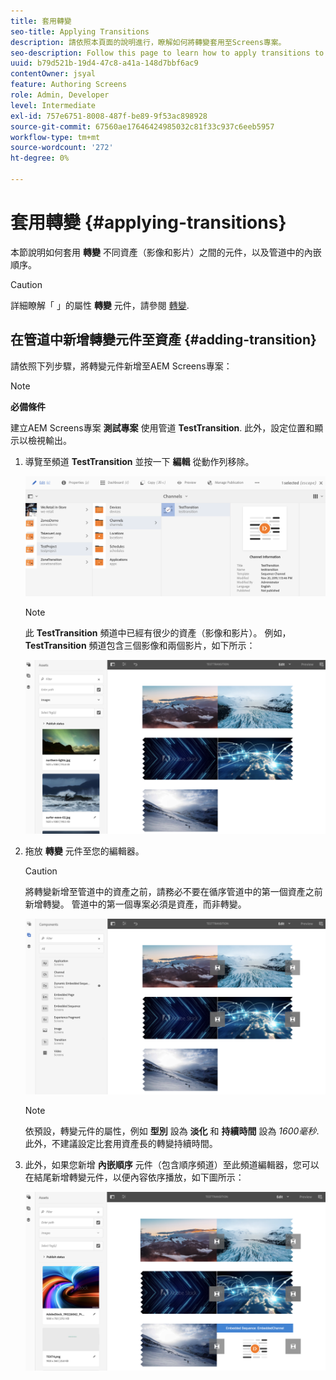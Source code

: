 ```yaml
---
title: 套用轉變
seo-title: Applying Transitions
description: 請依照本頁面的說明進行，瞭解如何將轉變套用至Screens專案。
seo-description: Follow this page to learn how to apply transitions to your Screens projects.
uuid: b79d521b-19d4-47c8-a41a-148d7bbf6ac9
contentOwner: jsyal
feature: Authoring Screens
role: Admin, Developer
level: Intermediate
exl-id: 757e6751-8008-487f-be89-9f53ac898928
source-git-commit: 67560ae17646424985032c81f33c937c6eeb5957
workflow-type: tm+mt
source-wordcount: '272'
ht-degree: 0%

---
```


# 套用轉變 {#applying-transitions}

本節說明如何套用 **轉變** 不同資產（影像和影片）之間的元件，以及管道中的內嵌順序。


>[!CAUTION]
>
>詳細瞭解「 」的屬性 **轉變** 元件，請參閱 [轉變](adding-components-to-a-channel.md#transition).

## 在管道中新增轉變元件至資產 {#adding-transition}

請依照下列步驟，將轉變元件新增至AEM Screens專案：

>[!NOTE]
>
>**必備條件**
>
>建立AEM Screens專案 **測試專案** 使用管道 **TestTransition**. 此外，設定位置和顯示以檢視輸出。

1. 導覽至頻道 **TestTransition** 並按一下 **編輯** 從動作列移除。

   ![image1](assets/transitions1.png)

   >[!NOTE]
   >
   >此 **TestTransition** 頻道中已經有很少的資產（影像和影片）。 例如， **TestTransition** 頻道包含三個影像和兩個影片，如下所示：

   ![image2](assets/transitions2.png)


1. 拖放 **轉變** 元件至您的編輯器。
   >[!CAUTION]
   >
   >將轉變新增至管道中的資產之前，請務必不要在循序管道中的第一個資產之前新增轉變。 管道中的第一個專案必須是資產，而非轉變。

   ![image3](assets/transitions3.png)

   >[!NOTE]
   >
   >依預設，轉變元件的屬性，例如 **型別** 設為 **淡化** 和 **持續時間** 設為 *1600毫秒*.  此外，不建議設定比套用資產長的轉變持續時間。

1. 此外，如果您新增 **內嵌順序** 元件（包含順序頻道）至此頻道編輯器，您可以在結尾新增轉變元件，以便內容依序播放，如下圖所示：

   ![image3](assets/transitions5.png)
